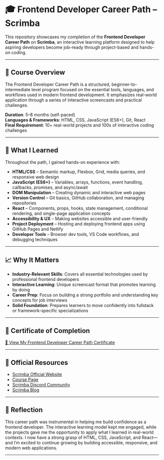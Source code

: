 # **🎓 Frontend Developer Career Path – Scrimba**

This repository showcases my completion of the **Frontend Developer Career Path** on **Scrimba**, an interactive learning platform designed to help aspiring developers become job-ready through project-based and hands-on coding.

---

## 🧠 Course Overview

The Frontend Developer Career Path is a structured, beginner-to-intermediate level program focused on the essential tools, languages, and workflows used in modern frontend development. It emphasizes real-world application through a series of interactive screencasts and practical challenges.

**Duration**: 5–8 months (self-paced)  
**Languages & Frameworks**: HTML, CSS, JavaScript (ES6+), Git, React  
**Final Requirement**: 10+ real-world projects and 100s of interactive coding challenges

---

## 🎯 What I Learned

Throughout the path, I gained hands-on experience with:

- **HTML/CSS** – Semantic markup, Flexbox, Grid, media queries, and responsive web design  
- **JavaScript (ES6+)** – Variables, arrays, functions, event handling, callbacks, promises, and async/await  
- **DOM Manipulation** – Creating dynamic and interactive web pages  
- **Version Control** – Git basics, GitHub collaboration, and managing repositories  
- **React** – Components, props, hooks, state management, conditional rendering, and single-page application concepts  
- **Accessibility & UX** – Making websites accessible and user-friendly  
- **Project Deployment** – Hosting and deploying frontend apps using GitHub Pages and Netlify  
- **Developer Tools** – Browser dev tools, VS Code workflows, and debugging techniques

---

## 📈 Why It Matters

- **Industry-Relevant Skills**: Covers all essential technologies used by professional frontend developers  
- **Interactive Learning**: Unique screencast format that promotes learning by doing  
- **Career Prep**: Focus on building a strong portfolio and understanding key concepts for job interviews  
- **Solid Foundation**: Prepares learners to move confidently into fullstack or framework-specific specializations

---

## 📜 Certificate of Completion

[🔗 View My Frontend Developer Career Path Certificate](certificates/the-frontend-developer-career-path/the-frontend-developer-career-path-certificate.pdf)

---

## 🔗 Official Resources

- [Scrimba Official Website](https://scrimba.com)  
- [Course Page](https://scrimba.com/learn/frontend)  
- [Scrimba Discord Community](https://scrimba.com/discord)  
- [Scrimba Blog](https://scrimba.com/articles)

---

## 🏁 Reflection

This career path was instrumental in helping me build confidence as a frontend developer. The interactive learning model kept me engaged, while the projects gave me the opportunity to apply what I learned in real-world contexts. I now have a strong grasp of HTML, CSS, JavaScript, and React—and I’m excited to continue growing by building accessible, responsive, and modern web applications.

---